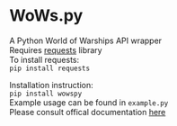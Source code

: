 # WoWs.py
A  Python World of Warships API wrapper  
Requires [requests](http://docs.python-requests.org/en/master/) library  
To install requests:  
``pip install requests``    

Installation instruction:  
``pip install wowspy``  
Example usage can be found in ``example.py``  
Please consult offical documentation [here](https://developers.wargaming.net/reference)
